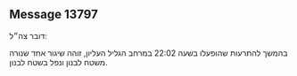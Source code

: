 ## Message 13797

דובר צה״ל:

בהמשך להתרעות שהופעלו בשעה 22:02 במרחב הגליל העליון, זוהה שיגור אחד שנורה משטח לבנון ונפל בשטח לבנון.

